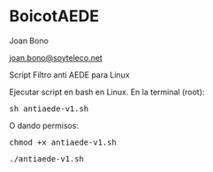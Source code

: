 BoicotAEDE
==========
Joan Bono

joan.bono@soyteleco.net

Script Filtro anti AEDE para Linux

Ejecutar script en bash en Linux.
En la terminal (root):

  <pre>sh antiaede-v1.sh</pre>
  
O dando permisos:

  <pre>chmod +x antiaede-v1.sh</pre>
  <pre>./antiaede-v1.sh</pre>
   
